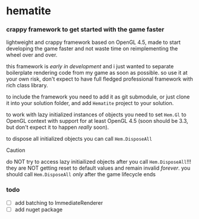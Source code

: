 # hematite
### crappy framework to get started with the game faster
lightweight and crappy framework based on OpenGL 4.5, made to start developing the game faster
and not waste time on reimplementing the wheel over and over.

this framework is *early in development* and i just wanted to separate boilerplate rendering code 
from my game as soon as possible. so use it at your own risk, don't expect to have full fledged
professional framework with rich class library.

to include the framework you need to add it as git submodule, or just clone it into your solution
folder, and add `Hematite` project to your solution.

to work with lazy initialized instances of objects you need to set `Hem.Gl` to OpenGL context with
support for at least OpenGL 4.5 (soon should be 3.3, but don't expect it to happen *really* soon).

to dispose all initialized objects you can call `Hem.DisposeAll`
> [!CAUTION]
> do NOT try to access lazy initiailized objects after you call `Hem.DisposeAll`!!!
> they are NOT getting reset to default values and remain invalid *forever*.
> you should call `Hem.DisposeAll` *only* after the game lifecycle ends

### todo
- [ ] add batching to ImmediateRenderer
- [ ] add nuget package